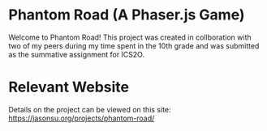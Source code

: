 # Phantom Road (A Phaser.js Game)
Welcome to Phantom Road! This project was created in collboration with two of my peers during my time spent in the 10th grade and was submitted as the summative
assignment for ICS2O.

# Relevant Website
Details on the project can be viewed on this site: https://jasonsu.org/projects/phantom-road/
